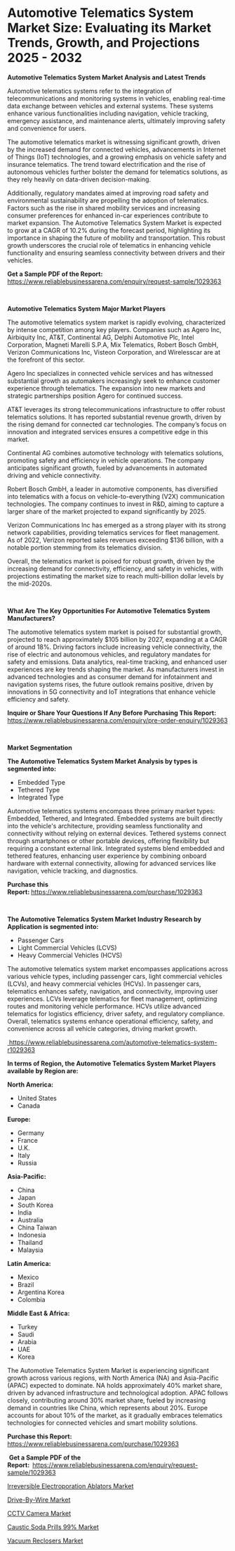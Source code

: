 <p><h1>Automotive Telematics System Market Size: Evaluating its Market Trends, Growth, and Projections 2025 - 2032</h1></p><p><strong>Automotive Telematics System Market Analysis and Latest Trends</strong></p>
<p><p>Automotive telematics systems refer to the integration of telecommunications and monitoring systems in vehicles, enabling real-time data exchange between vehicles and external systems. These systems enhance various functionalities including navigation, vehicle tracking, emergency assistance, and maintenance alerts, ultimately improving safety and convenience for users.</p><p>The automotive telematics market is witnessing significant growth, driven by the increased demand for connected vehicles, advancements in Internet of Things (IoT) technologies, and a growing emphasis on vehicle safety and insurance telematics. The trend toward electrification and the rise of autonomous vehicles further bolster the demand for telematics solutions, as they rely heavily on data-driven decision-making.</p><p>Additionally, regulatory mandates aimed at improving road safety and environmental sustainability are propelling the adoption of telematics. Factors such as the rise in shared mobility services and increasing consumer preferences for enhanced in-car experiences contribute to market expansion. The Automotive Telematics System Market is expected to grow at a CAGR of 10.2% during the forecast period, highlighting its importance in shaping the future of mobility and transportation. This robust growth underscores the crucial role of telematics in enhancing vehicle functionality and ensuring seamless connectivity between drivers and their vehicles.</p></p>
<p><strong>Get a Sample PDF of the Report:&nbsp;</strong> <a href="https://www.reliablebusinessarena.com/enquiry/request-sample/1029363?utm_campaign=1871&utm_medium=2&utm_source=Github&utm_content=ia&utm_term=21032025&utm_id=automotive-telematics-system">https://www.reliablebusinessarena.com/enquiry/request-sample/1029363</a></p>
<p>&nbsp;</p>
<p><strong>Automotive Telematics System Major Market Players</strong></p>
<p><p>The automotive telematics system market is rapidly evolving, characterized by intense competition among key players. Companies such as Agero Inc, Airbiquity Inc, AT&T, Continental AG, Delphi Automotive Plc, Intel Corporation, Magneti Marelli S.P.A, Mix Telematics, Robert Bosch GmbH, Verizon Communications Inc, Visteon Corporation, and Wirelesscar are at the forefront of this sector.</p><p>Agero Inc specializes in connected vehicle services and has witnessed substantial growth as automakers increasingly seek to enhance customer experience through telematics. The expansion into new markets and strategic partnerships position Agero for continued success.</p><p>AT&T leverages its strong telecommunications infrastructure to offer robust telematics solutions. It has reported substantial revenue growth, driven by the rising demand for connected car technologies. The company’s focus on innovation and integrated services ensures a competitive edge in this market.</p><p>Continental AG combines automotive technology with telematics solutions, promoting safety and efficiency in vehicle operations. The company anticipates significant growth, fueled by advancements in automated driving and vehicle connectivity.</p><p>Robert Bosch GmbH, a leader in automotive components, has diversified into telematics with a focus on vehicle-to-everything (V2X) communication technologies. The company continues to invest in R&D, aiming to capture a larger share of the market projected to expand significantly by 2025.</p><p>Verizon Communications Inc has emerged as a strong player with its strong network capabilities, providing telematics services for fleet management. As of 2022, Verizon reported sales revenues exceeding $136 billion, with a notable portion stemming from its telematics division.</p><p>Overall, the telematics market is poised for robust growth, driven by the increasing demand for connectivity, efficiency, and safety in vehicles, with projections estimating the market size to reach multi-billion dollar levels by the mid-2020s.</p></p>
<p>&nbsp;</p>
<p><strong>What Are The Key Opportunities For Automotive Telematics System Manufacturers?</strong></p>
<p><p>The automotive telematics system market is poised for substantial growth, projected to reach approximately $105 billion by 2027, expanding at a CAGR of around 18%. Driving factors include increasing vehicle connectivity, the rise of electric and autonomous vehicles, and regulatory mandates for safety and emissions. Data analytics, real-time tracking, and enhanced user experiences are key trends shaping the market. As manufacturers invest in advanced technologies and as consumer demand for infotainment and navigation systems rises, the future outlook remains positive, driven by innovations in 5G connectivity and IoT integrations that enhance vehicle efficiency and safety.</p></p>
<p><strong>Inquire or Share Your Questions If Any Before Purchasing This Report:</strong> <a href="https://www.reliablebusinessarena.com/enquiry/pre-order-enquiry/1029363?utm_campaign=1871&utm_medium=2&utm_source=Github&utm_content=ia&utm_term=21032025&utm_id=automotive-telematics-system">https://www.reliablebusinessarena.com/enquiry/pre-order-enquiry/1029363</a></p>
<p>&nbsp;</p>
<p><strong>Market Segmentation</strong></p>
<p><strong>The Automotive Telematics System Market Analysis by types is segmented into:</strong></p>
<p><ul><li>Embedded Type</li><li>Tethered Type</li><li>Integrated Type</li></ul></p>
<p><p>Automotive telematics systems encompass three primary market types: Embedded, Tethered, and Integrated. Embedded systems are built directly into the vehicle's architecture, providing seamless functionality and connectivity without relying on external devices. Tethered systems connect through smartphones or other portable devices, offering flexibility but requiring a constant external link. Integrated systems blend embedded and tethered features, enhancing user experience by combining onboard hardware with external connectivity, allowing for advanced services like navigation, vehicle tracking, and diagnostics.</p></p>
<p><strong>Purchase this Report:&nbsp;</strong><a href="https://www.reliablebusinessarena.com/purchase/1029363?utm_campaign=1871&utm_medium=2&utm_source=Github&utm_content=ia&utm_term=21032025&utm_id=automotive-telematics-system">https://www.reliablebusinessarena.com/purchase/1029363</a></p>
<p>&nbsp;</p>
<p><strong>The Automotive Telematics System Market Industry Research by Application is segmented into:</strong></p>
<p><ul><li>Passenger Cars</li><li>Light Commercial Vehicles (LCVS)</li><li>Heavy Commercial Vehicles (HCVS)</li></ul></p>
<p><p>The automotive telematics system market encompasses applications across various vehicle types, including passenger cars, light commercial vehicles (LCVs), and heavy commercial vehicles (HCVs). In passenger cars, telematics enhances safety, navigation, and connectivity, improving user experiences. LCVs leverage telematics for fleet management, optimizing routes and monitoring vehicle performance. HCVs utilize advanced telematics for logistics efficiency, driver safety, and regulatory compliance. Overall, telematics systems enhance operational efficiency, safety, and convenience across all vehicle categories, driving market growth.</p></p>
<p><a href="https://www.reliablebusinessarena.com/automotive-telematics-system-r1029363?utm_campaign=1871&utm_medium=2&utm_source=Github&utm_content=ia&utm_term=21032025&utm_id=automotive-telematics-system">&nbsp;https://www.reliablebusinessarena.com/automotive-telematics-system-r1029363</a></p>
<p><strong>In terms of Region, the Automotive Telematics System Market Players available by Region are:</strong></p>
<p>
    <p> <strong> North America: </strong>
        <ul>
            <li>United States</li>
            <li>Canada</li>
        </ul>
        </p> 
    <p> <strong> Europe: </strong>
        <ul>
            <li>Germany</li>
            <li>France</li>
            <li>U.K.</li>
            <li>Italy</li>
            <li>Russia</li>
        </ul>
        </p> 
    <p> <strong> Asia-Pacific: </strong>
        <ul>
            <li>China</li>
            <li>Japan</li>
            <li>South Korea</li>
            <li>India</li>
            <li>Australia</li>
            <li>China Taiwan</li>
            <li>Indonesia</li>
            <li>Thailand</li>
            <li>Malaysia</li>
        </ul>
        </p> 
    <p> <strong> Latin America: </strong>
        <ul>
            <li>Mexico</li>
            <li>Brazil</li>
            <li>Argentina Korea</li>
            <li>Colombia</li>
        </ul>
        </p> 
    <p> <strong> Middle East & Africa: </strong>
        <ul>
            <li>Turkey</li>
            <li>Saudi</li>
            <li>Arabia</li>
            <li>UAE</li>
            <li>Korea</li>
        </ul>
    </p>
    </p>
<p><p>The Automotive Telematics System Market is experiencing significant growth across various regions, with North America (NA) and Asia-Pacific (APAC) expected to dominate. NA holds approximately 40% market share, driven by advanced infrastructure and technological adoption. APAC follows closely, contributing around 30% market share, fueled by increasing demand in countries like China, which represents about 20%. Europe accounts for about 10% of the market, as it gradually embraces telematics technologies for connected vehicles and smart mobility solutions.</p></p>
<p><strong>Purchase this Report: </strong><a href="https://www.reliablebusinessarena.com/purchase/1029363?utm_campaign=1871&utm_medium=2&utm_source=Github&utm_content=ia&utm_term=21032025&utm_id=automotive-telematics-system">https://www.reliablebusinessarena.com/purchase/1029363</a></p>
<p>&nbsp;<strong>Get a Sample PDF of the Report:&nbsp;&nbsp;</strong><a href="https://www.reliablebusinessarena.com/enquiry/request-sample/1029363?utm_campaign=1871&utm_medium=2&utm_source=Github&utm_content=ia&utm_term=21032025&utm_id=automotive-telematics-system">https://www.reliablebusinessarena.com/enquiry/request-sample/1029363</a></p>
<p><strong></strong></p>
<p><p><a href="https://github.com/miottaredlin79/Market-Research-Report-List-1/blob/main/irreversible-electroporation-ablators-market.md?utm_campaign=1871&utm_medium=2&utm_source=Github&utm_content=ia&utm_term=21032025&utm_id=automotive-telematics-system">Irreversible Electroporation Ablators Market</a></p><p><a href="https://github.com/nacrehuipie/Market-Research-Report-List-1/blob/main/drive-by-wire-market.md?utm_campaign=1871&utm_medium=2&utm_source=Github&utm_content=ia&utm_term=21032025&utm_id=automotive-telematics-system">Drive-By-Wire Market</a></p><p><a href="https://github.com/wynonachirei9/Market-Research-Report-List-1/blob/main/cctv-camera-market.md?utm_campaign=1871&utm_medium=2&utm_source=Github&utm_content=ia&utm_term=21032025&utm_id=automotive-telematics-system">CCTV Camera Market</a></p><p><a href="https://github.com/ugurgyuri/Market-Research-Report-List-1/blob/main/caustic-soda-prills-99-market.md?utm_campaign=1871&utm_medium=2&utm_source=Github&utm_content=ia&utm_term=21032025&utm_id=automotive-telematics-system">Caustic Soda Prills 99% Market</a></p><p><a href="https://github.com/paljuhubeyde/Market-Research-Report-List-1/blob/main/vacuum-reclosers-market.md?utm_campaign=1871&utm_medium=2&utm_source=Github&utm_content=ia&utm_term=21032025&utm_id=automotive-telematics-system">Vacuum Reclosers Market</a></p></p>
